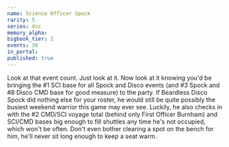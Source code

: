 ```yaml
---
name: Science Officer Spock
rarity: 5
series: dsc
memory_alpha:
bigbook_tier: 2
events: 30
in_portal:
published: true
---
```


Look at that event count. Just look at it. Now look at it knowing you'd be bringing the #1 SCI base for all Spock and Disco events (and #3 Spock and #8 Disco CMD base for good measure) to the party. If Beardless Disco Spock did nothing else for your roster, he would still be quite possibly the busiest weekend warrior this game may ever see. Luckily, he also checks in with the #2 CMD/SCI voyage total (behind only First Officer Burnham) and SCI/CMD bases big enough to fill shuttles any time he's not occupied, which won't be often. Don't even bother clearing a spot on the bench for him, he'll never sit long enough to keep a seat warm.
